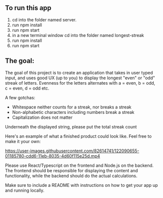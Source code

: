 ## To run this app

1. cd into the folder named server.
2. run npm install
3. run npm start
3. in a new terminal window cd into the folder named longest-streak
4. run npm install
5. run npm start

## The goal:

The goal of this project is to create an application that takes in user typed input, and uses good UX (up to you) to display the longest "even" or "odd" streak of letters.
Evenness for the letters alternates with a = even, b = odd, c = even, d = odd etc.

A few gotchas:

- Whitespace neither counts for a streak, nor breaks a streak
- Non-alphabetic characters including numbers break a streak
- Capitalization does not matter

Underneath the displayed string, please put the total streak count

Here's an example of what a finished product could look like. Feel free to make it your own:

https://user-images.githubusercontent.com/82614741/122090655-01185780-cdd6-11eb-8035-4d60f115e25d.mp4

Please use React/Typescript on the frontend and Node.js on the backend. The frontend should be responsible for displaying the content and functionality, while the backend should do the actual calculations.

Make sure to include a README with instructions on how to get your app up and running locally.
